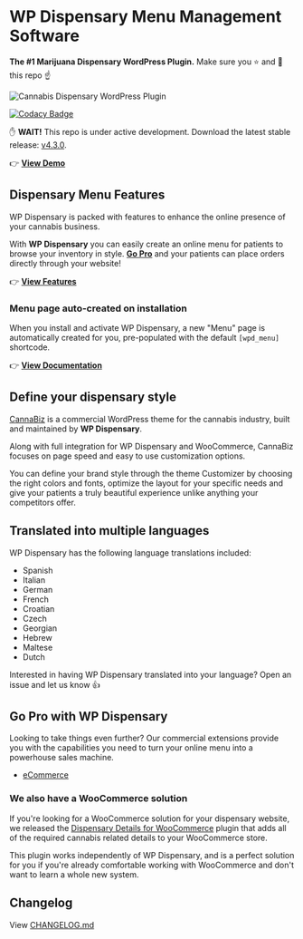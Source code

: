 # WP Dispensary Menu Management Software
**The #1 Marijuana Dispensary WordPress Plugin.** Make sure you :star: and :eyes: this repo :point_up:

![Cannabis Dispensary WordPress Plugin](https://www.wpdispensary.com/wp-content/uploads/2018/03/wpd-github-readme.jpg)

[![Codacy Badge](https://app.codacy.com/project/badge/Grade/5c354fa66bed47cebb795ea90d7c52df)](https://www.codacy.com/gh/wpdispensary/wp-dispensary/dashboard?utm_source=github.com&amp;utm_medium=referral&amp;utm_content=wpdispensary/wp-dispensary&amp;utm_campaign=Badge_Grade)

:raised_hand: **WAIT!** This repo is under active development. Download the latest stable release: [v4.3.0](https://wordpress.org/plugins/wp-dispensary/).

:point_right: **[View Demo](https://demo.wpdispensary.com/)**

## Dispensary Menu Features

WP Dispensary is packed with features to enhance the online presence of your cannabis business.

With **WP Dispensary** you can easily create an online menu for patients to browse your inventory in style. **[Go Pro](https://wpdispensary.com/pro/)** and your patients can place orders directly through your website!

:point_right: **[View Features](https://www.wpdispensary.com/features/)**

### Menu page auto-created on installation

When you install and activate WP Dispensary, a new "Menu" page is automatically created for you, pre-populated with the default `[wpd_menu]` shortcode.

:point_right: **[View Documentation](https://www.wpdispensary.com/articles/creating-a-menu-page-using-wp-dispensary-shortcodes/)**

## Define your dispensary style

[CannaBiz](https://www.wpdispensary.com/product/cannabiz) is a commercial WordPress theme for the cannabis industry, built and maintained by **WP Dispensary**.

Along with full integration for WP Dispensary and WooCommerce, CannaBiz focuses on page speed and easy to use customization options.

You can define your brand style through the theme Customizer by choosing the right colors and fonts, optimize the layout for your specific needs and give your patients a truly beautiful experience unlike anything your competitors offer.

## Translated into multiple languages

WP Dispensary has the following language translations included:

*   Spanish
*   Italian
*   German
*   French
*   Croatian
*   Czech
*   Georgian
*   Hebrew
*   Maltese
*   Dutch

Interested in having WP Dispensary translated into your language? Open an issue and let us know :+1:

## Go Pro with WP Dispensary

Looking to take things even further? Our commercial extensions provide you with the capabilities you need to turn your online menu into a powerhouse sales machine.

*   [eCommerce](https://www.wpdispensary.com/product/ecommerce/)

### We also have a WooCommerce solution

If you're looking for a WooCommerce solution for your dispensary website, we released the [Dispensary Details for WooCommerce](https://www.wpdispensary.com/product/dispensary-details-for-woocommerce/) plugin that adds all of the required cannabis related details to your WooCommerce store.

This plugin works independently of WP Dispensary, and is a perfect solution for you if you're already comfortable working with WooCommerce and don't want to learn a whole new system.

## Changelog

View [CHANGELOG.md](https://github.com/wpdispensary/wp-dispensary/blob/master/CHANGELOG.md)
